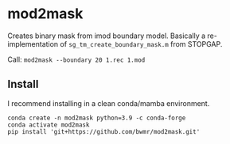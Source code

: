 # mod2mask
Creates binary mask from imod boundary model. 
Basically a re-implementation of ```sg_tm_create_boundary_mask.m``` from STOPGAP.

Call: ```mod2mask --boundary 20 1.rec 1.mod```

## Install

I recommend installing in a clean conda/mamba environment. 

```
conda create -n mod2mask python=3.9 -c conda-forge  
conda activate mod2mask  
pip install 'git+https://github.com/bwmr/mod2mask.git'
```
